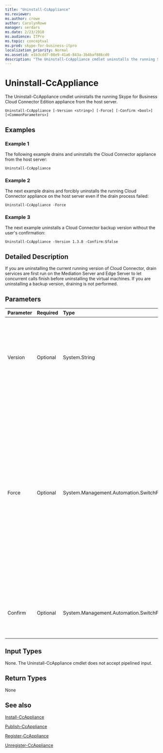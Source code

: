 ```yaml
---
title: "Uninstall-CcAppliance"
ms.reviewer: 
ms.author: crowe
author: CarolynRowe
manager: serdars
ms.date: 2/23/2018
ms.audience: ITPro
ms.topic: conceptual
ms.prod: skype-for-business-itpro
localization_priority: Normal
ms.assetid: e1b3cdd7-08e9-41a6-843a-3b4baf886cd0
description: "The Uninstall-CcAppliance cmdlet uninstalls the running Skype for Business Cloud Connector Edition appliance from the host server."
---
```


# Uninstall-CcAppliance
 
The Uninstall-CcAppliance cmdlet uninstalls the running Skype for Business Cloud Connector Edition appliance from the host server. 
  
```
Uninstall-CcAppliance [-Version <string>] [-Force] [-Confirm <bool>] [<CommonParameters>]
```

## Examples
<a name="Examples"> </a>

### Example 1

The following example drains and uninstalls the Cloud Connector appliance from the host server:
  
```
Uninstall-CcAppliance
```

### Example 2

The next example drains and forcibly uninstalls the running Cloud Connector appliance on the host server even if the drain process failed:
  
```
Uninstall-CcAppliance -Force
```

### Example 3

The next example uninstalls a Cloud Connector backup version without the user's confirmation:
  
```
Uninstall-CcAppliance -Version 1.3.8 -Confirm:$false
```

## Detailed Description
<a name="DetailedDescription"> </a>

If you are uninstalling the current running version of Cloud Connector, drain services are first run on the Mediation Server and Edge Server to let concurrent calls finish before uninstalling the virtual machines. If you are uninstalling a backup version, draining is not performed.
  
## Parameters
<a name="DetailedDescription"> </a>

|**Parameter**|**Required**|**Type**|**Description**|
|:-----|:-----|:-----|:-----|
| Version <br/> | Optional <br/> |System.String  <br/> | The version of Cloud Connector that will be uninstalled from the host server. If not specified, uninstall the current running version. <br/> |
|Force  <br/> |Optional  <br/> |System.Management.Automation.SwitchParameter  <br/> |If uninstalling the current running version, attempt to drain servers on Mediation Server and Edge Server before uninstalling the virtual machines. If you specify the "Force" switch, even if the drain services fail, the virtual machines will be uninstalled. This parameter is only used to uninstall the current running version.  <br/> |
|Confirm  <br/> |Optional  <br/> |System.Management.Automation.SwitchParameter  <br/> |Ask user's confirmation to uninstall the virtual machines. Default value is TRUE.  <br/> |
   
## Input Types
<a name="InputTypes"> </a>

None. The Uninstall-CcAppliance cmdlet does not accept pipelined input.
  
## Return Types
<a name="ReturnTypes"> </a>

None
  
## See also
<a name="ReturnTypes"> </a>

[Install-CcAppliance](install-ccappliance.md)
  
[Publish-CcAppliance](publish-ccappliance.md)
  
[Register-CcAppliance](register-ccappliance.md)
  
[Unregister-CcAppliance](unregister-ccappliance.md)
  


